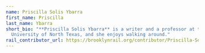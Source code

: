 ```yaml
---
name: Priscilla Solis Ybarra
first_name: Priscilla
last_name: Ybarra
short_bio: "**Priscilla Solis Ybarra** is a writer and a professor at the
  University of North Texas, and she enjoys walking around."
rail_contributor_url: https://brooklynrail.org/contributor/Priscilla-Solis-Ybarra
---
```

